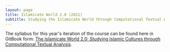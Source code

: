 ```yaml
---
layout: page
title: Islamicate World 2.0 (2021)
subtitle: Studying the Islamicate World through Computational Textual Analysis
---
```


The syllabus for this year's iteration of the course can be found here in GitBook form: [The Islamicate World 2.0: Studying Islamic Cultures through Computational Textual Analysis](https://openiti.github.io/2021IslamicateWorldCourse/).